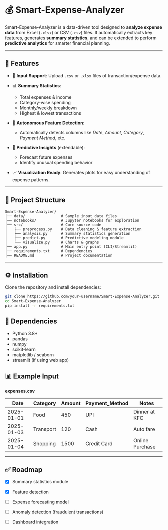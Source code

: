 

# 💰 Smart-Expense-Analyzer

Smart-Expense-Analyzer is a data-driven tool designed to **analyze expense data** from Excel (`.xlsx`) or CSV (`.csv`) files. It automatically extracts key features, generates **summary statistics**, and can be extended to perform **predictive analytics** for smarter financial planning.

---

## 🚀 Features

* 📂 **Input Support**: Upload `.csv` or `.xlsx` files of transaction/expense data.
* 📊 **Summary Statistics**:

  * Total expenses & income
  * Category-wise spending
  * Monthly/weekly breakdown
  * Highest & lowest transactions
* 🧠 **Autonomous Feature Detection**:

  * Automatically detects columns like *Date*, *Amount*, *Category*, *Payment Method*, etc.
* 🔮 **Predictive Insights** (extendable):

  * Forecast future expenses
  * Identify unusual spending behavior
* 📈 **Visualization Ready**: Generates plots for easy understanding of expense patterns.

---

## 📂 Project Structure

```
Smart-Expense-Analyzer/
│── data/                # Sample input data files  
│── notebooks/           # Jupyter notebooks for exploration  
│── src/                 # Core source code  
│   ├── preprocess.py    # Data cleaning & feature extraction  
│   ├── analysis.py      # Summary statistics generation  
│   ├── predict.py       # Predictive modeling module  
│   └── visualize.py     # Charts & graphs  
│── app.py               # Main entry point (CLI/Streamlit)  
│── requirements.txt     # Dependencies  
│── README.md            # Project documentation  
```

---

## ⚙️ Installation

Clone the repository and install dependencies:

```bash
git clone https://github.com/your-username/Smart-Expense-Analyzer.git
cd Smart-Expense-Analyzer
pip install -r requirements.txt
```


## 🧩 Dependencies

* Python 3.8+
* pandas
* numpy
* scikit-learn
* matplotlib / seaborn
* streamlit (if using web app)


## 📊 Example Input

**expenses.csv**

| Date       | Category  | Amount | Payment\_Method | Notes           |
| ---------- | --------- | ------ | --------------- | --------------- |
| 2025-01-01 | Food      | 450    | UPI             | Dinner at KFC   |
| 2025-01-03 | Transport | 120    | Cash            | Auto fare       |
| 2025-01-04 | Shopping  | 1500   | Credit Card     | Online Purchase |

---

## ✅ Roadmap

* [x] Summary statistics module
* [x] Feature detection
* [ ] Expense forecasting model
* [ ] Anomaly detection (fraudulent transactions)
* [ ] Dashboard integration


